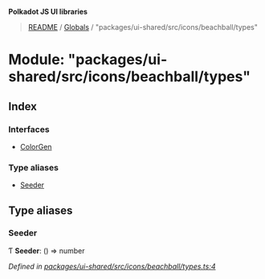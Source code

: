 **Polkadot JS UI libraries**

> [README](../README.md) / [Globals](../globals.md) / "packages/ui-shared/src/icons/beachball/types"

# Module: "packages/ui-shared/src/icons/beachball/types"

## Index

### Interfaces

* [ColorGen](../interfaces/_packages_ui_shared_src_icons_beachball_types_.colorgen.md)

### Type aliases

* [Seeder](_packages_ui_shared_src_icons_beachball_types_.md#seeder)

## Type aliases

### Seeder

Ƭ  **Seeder**: () => number

*Defined in [packages/ui-shared/src/icons/beachball/types.ts:4](https://github.com/polkadot-js/ui/blob/678d4dc5/packages/ui-shared/src/icons/beachball/types.ts#L4)*
